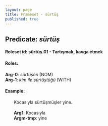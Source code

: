 ```yaml
---
layout: page
title: Frameset - sürtüş
published: true
---
```

<h2>Predicate: <i>sürtüş</i></h2>
<h4>Roleset id: sürtüş.01 - Tartışmak, kavga etmek<br>
<h4>Roles:</h4>
<b>Arg-0</b>: <i>sürtüşen</i>  (NOM) <br>
<b>Arg-1</b>: <i>kim ile sürtüştüğü</i>  (WITH) <br>
<h4>Example:</h4>
&emsp;&emsp;Kocasıyla sürtüşmüşler yine.<br><br>
&emsp;&emsp;<b>Arg1</b>:  Kocasıyla<br>
&emsp;&emsp;<b>Argm-tmp</b>:  yine<br>

